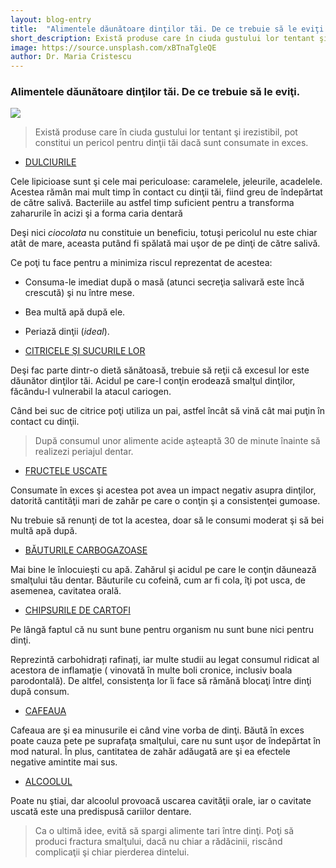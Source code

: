 ```yaml
---
layout: blog-entry
title:  "Alimentele dăunătoare dinţilor tăi. De ce trebuie să le eviţi."
short_description: Există produse care în ciuda gustului lor tentant şi irezistibil, pot constitui un pericol pentru dinţii tăi dacă sunt consumate in exces.
image: https://source.unsplash.com/xBTnaTgleQE
author: Dr. Maria Cristescu
---
```


### Alimentele dăunătoare dinţilor tăi. De ce trebuie să le eviţi.

![](https://source.unsplash.com/xBTnaTgleQE)

> Există produse care în ciuda gustului lor tentant şi irezistibil, pot constitui un pericol pentru dinţii tăi dacă sunt consumate in exces.

* [DULCIURILE](red)

Cele lipicioase sunt şi cele mai periculoase: caramelele, jeleurile, acadelele. Acestea
rămân mai mult timp în contact cu dinţii tăi, fiind greu de îndepărtat de către salivă.
Bacteriile au astfel timp suficient pentru a transforma zaharurile în acizi şi a forma caria
dentară

Deşi nici *ciocolata* nu constituie un beneficiu, totuşi pericolul nu este chiar atât de mare,
aceasta putând fi spălată mai uşor de pe dinţi de către salivă.

Ce poţi tu face pentru a minimiza riscul reprezentat de acestea:

  * Consuma-le imediat după o masă (atunci secreţia salivară este încă crescută) şi
  nu între mese.
  * Bea multă apă după ele.
  * Periază dinţii (*ideal*).

* [CITRICELE ŞI SUCURILE LOR](red)

Deşi fac parte dintr-o dietă sănătoasă, trebuie să reţii că excesul lor este dăunător
dinţilor tăi. Acidul pe care-l conţin erodează smalţul dinţilor, făcându-l vulnerabil la
atacul cariogen.

Când bei suc de citrice poţi utiliza un pai, astfel încât să vină cât mai puţin în contact cu
dinţii.

>După consumul unor alimente acide aşteaptă 30 de minute înainte să realizezi periajul
dentar.

* [FRUCTELE USCATE](red)

Consumate în exces şi acestea pot avea un impact negativ asupra dinţilor, datorită
cantităţii mari de zahăr pe care o conţin şi a consistenţei gumoase.

Nu trebuie să renunţi de tot la acestea, doar să le consumi moderat şi să bei multă apă
după.

* [BĂUTURILE CARBOGAZOASE](red)

Mai bine le înlocuieşti cu apă. Zahărul şi acidul pe care le conţin dăunează smalţului tău dentar.
Băuturile cu cofeină, cum ar fi cola, îţi pot usca, de asemenea, cavitatea orală.

* [CHIPSURILE DE CARTOFI](red)

Pe lângă faptul că nu sunt bune pentru organism nu sunt bune nici pentru dinţi.

Reprezintă carbohidrați rafinați, iar multe studii au legat consumul ridicat al acestora de
inflamaţie ( vinovată în multe boli cronice, inclusiv boala parodontală). De altfel,
consistenţa lor îi face să rămănă blocaţi între dinţi după consum.

* [CAFEAUA](red)

Cafeaua are şi ea minusurile ei când vine vorba de dinţi. Băută în exces poate cauza
pete pe suprafaţa smalţului, care nu sunt uşor de îndepărtat în mod natural. În plus,
cantitatea de zahăr adăugată are şi ea efectele negative amintite mai sus.

* [ALCOOLUL](red)

Poate nu ştiai, dar alcoolul provoacă uscarea cavităţii orale, iar o cavitate uscată este
una predispusă cariilor dentare.

>Ca o ultimă idee, evită să spargi alimente tari între dinţi. Poţi să produci fractura
smalţului, dacă nu chiar a rădăcinii, riscând complicaţii şi chiar pierderea dintelui.
